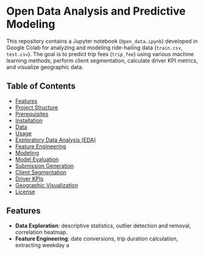# Open Data Analysis and Predictive Modeling

This repository contains a Jupyter notebook (`Open_data.ipynb`) developed in Google Colab for analyzing and modeling ride-hailing data (`train.csv`, `test.csv`). The goal is to predict trip fees (`trip_fee`) using various machine learning methods, perform client segmentation, calculate driver KPI metrics, and visualize geographic data.

## Table of Contents

* [Features](#features)
* [Project Structure](#project-structure)
* [Prerequisites](#prerequisites)
* [Installation](#installation)
* [Data](#data)
* [Usage](#usage)
* [Exploratory Data Analysis (EDA)](#exploratory-data-analysis-eda)
* [Feature Engineering](#feature-engineering)
* [Modeling](#modeling)
* [Model Evaluation](#model-evaluation)
* [Submission Generation](#submission-generation)
* [Client Segmentation](#client-segmentation)
* [Driver KPIs](#driver-kpis)
* [Geographic Visualization](#geographic-visualization)
* [License](#license)

## Features

* **Data Exploration**: descriptive statistics, outlier detection and removal, correlation heatmap.
* **Feature Engineering**: date conversions, trip duration calculation, extracting weekday a
